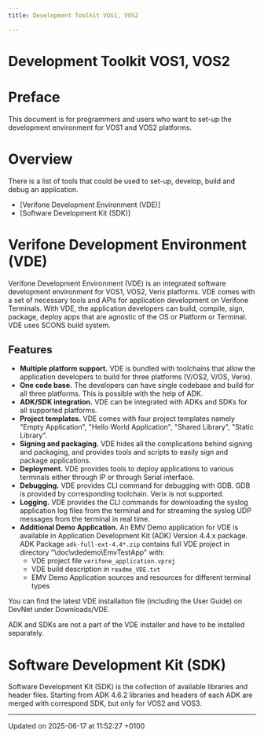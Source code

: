 ```yaml
---
title: Development Toolkit VOS1, VOS2

---
```


# Development Toolkit VOS1, VOS2




# Preface

This document is for programmers and users who want to set-up the development environment for VOS1 and VOS2 platforms.


# Overview

There is a list of tools that could be used to set-up, develop, build and debug an application.

* [Verifone Development Environment (VDE)]
* [Software Development Kit (SDK)]


# Verifone Development Environment (VDE)

Verifone Development Environment (VDE) is an integrated software development environment for VOS1, VOS2, Verix platforms. VDE comes with a set of necessary tools and APIs for application development on Verifone Terminals. With VDE, the application developers can build, compile, sign, package, deploy apps that are agnostic of the OS or Platform or Terminal. VDE uses SCONS build system.


## Features



* **Multiple platform support.** VDE is bundled with toolchains that allow the application developers to build for three platforms (V/OS2, V/OS, Verix).
* **One code base.** The developers can have single codebase and build for all three platforms. This is possible with the help of ADK.
* **ADK/SDK integration.** VDE can be integrated with ADKs and SDKs for all supported platforms.
* **Project templates.** VDE comes with four project templates namely "Empty Application", "Hello World Application", "Shared Library", "Static Library".
* **Signing and packaging.** VDE hides all the complications behind signing and packaging, and provides tools and scripts to easily sign and package applications.
* **Deployment.** VDE provides tools to deploy applications to various terminals either through IP or through Serial interface.
* **Debugging.** VDE provides CLI command for debugging with GDB. GDB is provided by corresponding toolchain. Verix is not supported.
* **Logging.** VDE provides the CLI commands for downloading the syslog application log files from the terminal and for streaming the syslog UDP messages from the terminal in real time.
* **Additional Demo Application.** An EMV Demo application for VDE is available in Application Development Kit (ADK) Version 4.4.x package. ADK Package `adk-full-ext-4.4*.zip` contains full VDE project in directory "\doc\vdedemo\EmvTestApp\" with:
    * VDE project file `verifone_application.vproj`
    * VDE build description in `readme_VDE.txt`
    * EMV Demo Application sources and resources for different terminal types

You can find the latest VDE installation file (including the User Guide) on DevNet under Downloads/VDE.

ADK and SDKs are not a part of the VDE installer and have to be installed separately.


# Software Development Kit (SDK)

Software Development Kit (SDK) is the collection of available libraries and header files. Starting from ADK 4.6.2 libraries and headers of each ADK are merged with correspond SDK, but only for VOS2 and VOS3. 

-------------------------------

Updated on 2025-06-17 at 11:52:27 +0100
